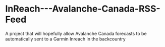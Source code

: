 # InReach---Avalanche-Canada-RSS-Feed
A project that will hopefully allow Avalanche Canada forecasts to be automatically sent to a Garmin Inreach in the backcountry
